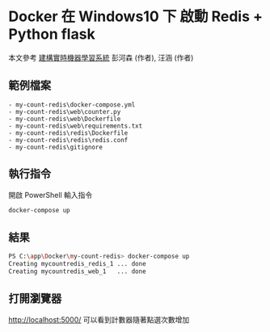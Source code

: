# Docker 在 Windows10 下 啟動 Redis + Python flask

本文參考 [建構實時機器學習系統](https://www.amazon.cn/dp/B0753YC2B9) 彭河森 (作者), 汪涵 (作者)

## 範例檔案

    - my-count-redis\docker-compose.yml
    - my-count-redis\web\counter.py
    - my-count-redis\web\Dockerfile
    - my-count-redis\web\requirements.txt
    - my-count-redis\redis\Dockerfile
    - my-count-redis\redis\redis.conf
    - my-count-redis\gitignore

## 執行指令

開啟 PowerShell 輸入指令

```sh
docker-compose up
```

## 結果

```sh
PS C:\app\Docker\my-count-redis> docker-compose up
Creating mycountredis_redis_1 ... done
Creating mycountredis_web_1   ... done
```

## 打開瀏覽器

[http://localhost:5000/](http://localhost:5000/)
可以看到計數器隨著點選次數增加
